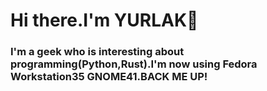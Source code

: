 # Hi there.I'm YURLAK👋

### I'm a geek who is interesting about programming(Python,Rust).I'm now using Fedora Workstation35 GNOME41.BACK ME UP!
